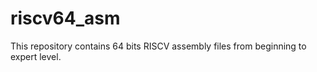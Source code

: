 # riscv64_asm
This repository contains 64 bits RISCV assembly files from beginning to expert level.  
